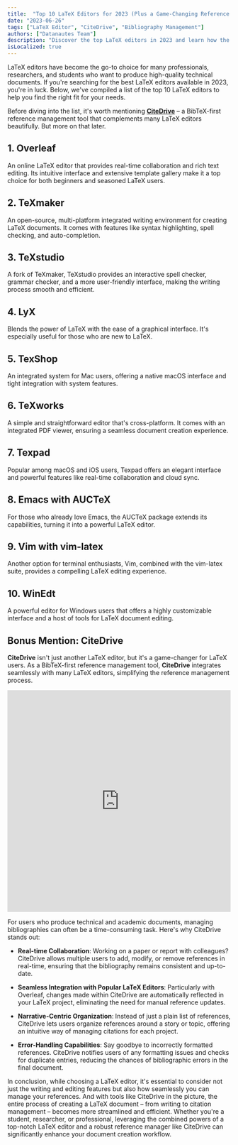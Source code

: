 ```yaml
---
title:  "Top 10 LaTeX Editors for 2023 (Plus a Game-Changing Reference Manager)"
date: "2023-06-26"
tags: ["LaTeX Editor", "CiteDrive", "Bibliography Management"]
authors: ["Datanautes Team"]
description: "Discover the top LaTeX editors in 2023 and learn how the integration of reference management tools like CiteDrive can enhance your document creation process."
isLocalized: true
---
```


LaTeX editors have become the go-to choice for many professionals, researchers, and students who want to produce high-quality technical documents. If you're searching for the best LaTeX editors available in 2023, you're in luck. Below, we've compiled a list of the top 10 LaTeX editors to help you find the right fit for your needs.

Before diving into the list, it's worth mentioning **[CiteDrive](https://www.citedrive.com/)** – a BibTeX-first reference management tool that complements many LaTeX editors beautifully. But more on that later.

## 1. Overleaf

An online LaTeX editor that provides real-time collaboration and rich text editing. Its intuitive interface and extensive template gallery make it a top choice for both beginners and seasoned LaTeX users.

## 2. TeXmaker

An open-source, multi-platform integrated writing environment for creating LaTeX documents. It comes with features like syntax highlighting, spell checking, and auto-completion.

## 3. TeXstudio

A fork of TeXmaker, TeXstudio provides an interactive spell checker, grammar checker, and a more user-friendly interface, making the writing process smooth and efficient.

## 4. LyX

Blends the power of LaTeX with the ease of a graphical interface. It's especially useful for those who are new to LaTeX.

## 5. TexShop

An integrated system for Mac users, offering a native macOS interface and tight integration with system features.

## 6. TeXworks

A simple and straightforward editor that's cross-platform. It comes with an integrated PDF viewer, ensuring a seamless document creation experience.

## 7. Texpad

Popular among macOS and iOS users, Texpad offers an elegant interface and powerful features like real-time collaboration and cloud sync.

## 8. Emacs with AUCTeX

For those who already love Emacs, the AUCTeX package extends its capabilities, turning it into a powerful LaTeX editor.

## 9. Vim with vim-latex

Another option for terminal enthusiasts, Vim, combined with the vim-latex suite, provides a compelling LaTeX editing experience.

## 10. WinEdt

A powerful editor for Windows users that offers a highly customizable interface and a host of tools for LaTeX document editing.

## Bonus Mention: CiteDrive

**CiteDrive** isn't just another LaTeX editor, but it's a game-changer for LaTeX users. As a BibTeX-first reference management tool, **CiteDrive** integrates seamlessly with many LaTeX editors, simplifying the reference management process. 

<iframe width="100%" height="500" src="https://www.youtube.com/embed/bHD94qM0vyg?si=UPPfnUF9kpY3PnYN" title="YouTube video player" frameborder="0" allow="accelerometer; autoplay; clipboard-write; encrypted-media; gyroscope; picture-in-picture; web-share" allowfullscreen></iframe>

For users who produce technical and academic documents, managing bibliographies can often be a time-consuming task. Here's why CiteDrive stands out:

- **Real-time Collaboration**: Working on a paper or report with colleagues? CiteDrive allows multiple users to add, modify, or remove references in real-time, ensuring that the bibliography remains consistent and up-to-date.
    
- **Seamless Integration with Popular LaTeX Editors**: Particularly with Overleaf, changes made within CiteDrive are automatically reflected in your LaTeX project, eliminating the need for manual reference updates.
    
- **Narrative-Centric Organization**: Instead of just a plain list of references, CiteDrive lets users organize references around a story or topic, offering an intuitive way of managing citations for each project.
    
- **Error-Handling Capabilities**: Say goodbye to incorrectly formatted references. CiteDrive notifies users of any formatting issues and checks for duplicate entries, reducing the chances of bibliographic errors in the final document.
    

In conclusion, while choosing a LaTeX editor, it's essential to consider not just the writing and editing features but also how seamlessly you can manage your references. And with tools like CiteDrive in the picture, the entire process of creating a LaTeX document – from writing to citation management – becomes more streamlined and efficient. Whether you're a student, researcher, or professional, leveraging the combined powers of a top-notch LaTeX editor and a robust reference manager like CiteDrive can significantly enhance your document creation workflow.